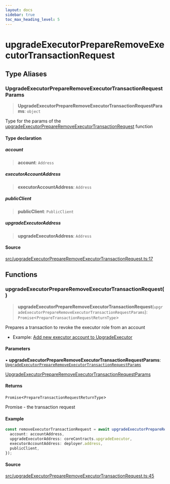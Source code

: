 ```yaml
---
layout: docs
sidebar: true
toc_max_heading_level: 5
---
```


# upgradeExecutorPrepareRemoveExecutorTransactionRequest

## Type Aliases

### UpgradeExecutorPrepareRemoveExecutorTransactionRequestParams

> **UpgradeExecutorPrepareRemoveExecutorTransactionRequestParams**: `object`

Type for the params of the [upgradeExecutorPrepareRemoveExecutorTransactionRequest](upgradeExecutorPrepareRemoveExecutorTransactionRequest.md#upgradeexecutorprepareremoveexecutortransactionrequest) function

#### Type declaration

##### account

> **account**: `Address`

##### executorAccountAddress

> **executorAccountAddress**: `Address`

##### publicClient

> **publicClient**: `PublicClient`

##### upgradeExecutorAddress

> **upgradeExecutorAddress**: `Address`

#### Source

[src/upgradeExecutorPrepareRemoveExecutorTransactionRequest.ts:17](https://github.com/anegg0/arbitrum-orbit-sdk/blob/1aa2030374f41bb1bf01834ef0c05d2e6663f5e5/src/upgradeExecutorPrepareRemoveExecutorTransactionRequest.ts#L17)

## Functions

### upgradeExecutorPrepareRemoveExecutorTransactionRequest()

> **upgradeExecutorPrepareRemoveExecutorTransactionRequest**(`upgradeExecutorPrepareRemoveExecutorTransactionRequestParams`): `Promise`\<`PrepareTransactionRequestReturnType`\>

Prepares a transaction to revoke the executor role from an account

- Example: [Add new executor account to UpgradeExecutor](https://github.com/OffchainLabs/arbitrum-orbit-sdk/blob/main/examples/upgrade-executor-add-account/index.ts)

#### Parameters

• **upgradeExecutorPrepareRemoveExecutorTransactionRequestParams**: [`UpgradeExecutorPrepareRemoveExecutorTransactionRequestParams`](upgradeExecutorPrepareRemoveExecutorTransactionRequest.md#upgradeexecutorprepareremoveexecutortransactionrequestparams)

[UpgradeExecutorPrepareRemoveExecutorTransactionRequestParams](upgradeExecutorPrepareRemoveExecutorTransactionRequest.md#upgradeexecutorprepareremoveexecutortransactionrequestparams)

#### Returns

`Promise`\<`PrepareTransactionRequestReturnType`\>

Promise<PrepareTransactionRequestReturnType> - the transaction request

#### Example

```ts
const removeExecutorTransactionRequest = await upgradeExecutorPrepareRemoveExecutorTransactionRequest({
  account: accountAddress,
  upgradeExecutorAddress: coreContracts.upgradeExecutor,
  executorAccountAddress: deployer.address,
  publicClient,
});
```

#### Source

[src/upgradeExecutorPrepareRemoveExecutorTransactionRequest.ts:45](https://github.com/anegg0/arbitrum-orbit-sdk/blob/1aa2030374f41bb1bf01834ef0c05d2e6663f5e5/src/upgradeExecutorPrepareRemoveExecutorTransactionRequest.ts#L45)
